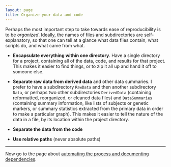 ```yaml
---
layout: page
title: Organize your data and code
---
```


Perhaps the most important step to take towards ease of
reproducibility is to be _organized_. Ideally, the names of files and
subdirectories are self-explanatory, so that one can tell at a glance
what data files contain, what scripts do, and what came from what.

- **Encapsulate everything within one directory**. Have a single
    directory for a project, containing all of the data, code, and
    results for that project. This makes it easier to find things, or
    to zip it all up and hand it off to someone else.

- **Separate raw data from derived data** and other data summaries. I
    prefer to have a subdirectory `RawData` and then another
    subdirectory `Data`, or perhaps two other subdirectories
    `DerivedData` (containing reformatted, reorganized, or cleaned
    data files) and `DataSummaries` (containing summary information,
    like lists of subjects or genetic markers, or summary statistics
    extracted from the primary data in order to make a particular
    graph). This makes it easier to tell the nature of the data in a
    file, by its location within the project directory.

- **Separate the data from the code**

- **Use relative paths** (never absolute paths)

---

Now go to the page about [automating the process and documenting dependencies](automate.html).
